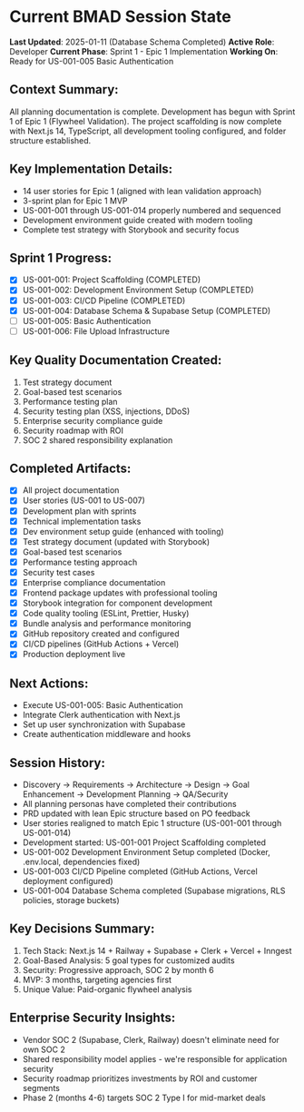 # Current BMAD Session State

**Last Updated**: 2025-01-11 (Database Schema Completed)
**Active Role**: Developer
**Current Phase**: Sprint 1 - Epic 1 Implementation
**Working On**: Ready for US-001-005 Basic Authentication

## Context Summary:
All planning documentation is complete. Development has begun with Sprint 1 of Epic 1 (Flywheel Validation). The project scaffolding is now complete with Next.js 14, TypeScript, all development tooling configured, and folder structure established.

## Key Implementation Details:
- 14 user stories for Epic 1 (aligned with lean validation approach)
- 3-sprint plan for Epic 1 MVP
- US-001-001 through US-001-014 properly numbered and sequenced
- Development environment guide created with modern tooling
- Complete test strategy with Storybook and security focus

## Sprint 1 Progress:
- [x] US-001-001: Project Scaffolding (COMPLETED)
- [x] US-001-002: Development Environment Setup (COMPLETED)
- [x] US-001-003: CI/CD Pipeline (COMPLETED)
- [x] US-001-004: Database Schema & Supabase Setup (COMPLETED)
- [ ] US-001-005: Basic Authentication
- [ ] US-001-006: File Upload Infrastructure

## Key Quality Documentation Created:
1. Test strategy document
2. Goal-based test scenarios
3. Performance testing plan
4. Security testing plan (XSS, injections, DDoS)
5. Enterprise security compliance guide
6. Security roadmap with ROI
7. SOC 2 shared responsibility explanation

## Completed Artifacts:
- [x] All project documentation
- [x] User stories (US-001 to US-007)
- [x] Development plan with sprints
- [x] Technical implementation tasks
- [x] Dev environment setup guide (enhanced with tooling)
- [x] Test strategy document (updated with Storybook)
- [x] Goal-based test scenarios
- [x] Performance testing approach
- [x] Security test cases
- [x] Enterprise compliance documentation
- [x] Frontend package updates with professional tooling
- [x] Storybook integration for component development
- [x] Code quality tooling (ESLint, Prettier, Husky)
- [x] Bundle analysis and performance monitoring
- [x] GitHub repository created and configured
- [x] CI/CD pipelines (GitHub Actions + Vercel)
- [x] Production deployment live

## Next Actions:
- Execute US-001-005: Basic Authentication
- Integrate Clerk authentication with Next.js
- Set up user synchronization with Supabase
- Create authentication middleware and hooks

## Session History:
- Discovery → Requirements → Architecture → Design → Goal Enhancement → Development Planning → QA/Security
- All planning personas have completed their contributions
- PRD updated with lean Epic structure based on PO feedback
- User stories realigned to match Epic 1 structure (US-001-001 through US-001-014)
- Development started: US-001-001 Project Scaffolding completed
- US-001-002 Development Environment Setup completed (Docker, .env.local, dependencies fixed)
- US-001-003 CI/CD Pipeline completed (GitHub Actions, Vercel deployment configured)
- US-001-004 Database Schema completed (Supabase migrations, RLS policies, storage buckets)

## Key Decisions Summary:
1. Tech Stack: Next.js 14 + Railway + Supabase + Clerk + Vercel + Inngest
2. Goal-Based Analysis: 5 goal types for customized audits
3. Security: Progressive approach, SOC 2 by month 6
4. MVP: 3 months, targeting agencies first
5. Unique Value: Paid-organic flywheel analysis

## Enterprise Security Insights:
- Vendor SOC 2 (Supabase, Clerk, Railway) doesn't eliminate need for own SOC 2
- Shared responsibility model applies - we're responsible for application security
- Security roadmap prioritizes investments by ROI and customer segments
- Phase 2 (months 4-6) targets SOC 2 Type I for mid-market deals
